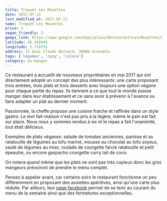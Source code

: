 ```yaml
---
title: Troquet Les Mouettes
date: 2017-07-21
last_modified_at: 2017-07-21
name: Troquet Les Mouettes
price: 3
vegan_friendly: 3
gmaps_link: https://www.google.com/maps/place/Restaurant+Les+Mouettes/@45.192444,5.7187593,15z/data=!4m2!3m1!1s0x0:0x716d34ff8a03a7c7?sa=X&sqi=2&ved=0ahUKEwjt84CktJrVAhWGPxoKHYL8BDsQ_BIIezAK
latitude: 45.192445
longitude: 5.718755
address: 13 Quai Claude Bernard, 38000 Grenoble
tags: ['legumes', 'cozy', 'colore']
category: ou-manger
---
```


Ce restaurant a accueilli de nouveaux propriétaires en mai 2017 qui ont directement adopté un concept des plus intéressants: une carte 
proposant trois entrées, trois plats et trois desserts avec toujours une option végane pour chaque partie du repas. Ils tiennent à ce que tout le monde puisse manger dans leur 
établissement et ce sans avoir à prévenir à l'avance ou faire adapter un plat au dernier moment.

Passionnée, la cheffe propose une cuisine fraiche et raffinée dans un style gastro. Le mot fait-maison n'est pas pris à la légère, même le pain est fait sur place.
Nous nous y sommes rendus à six et le repas a fait l'unanimité, tout était délicieux.

Exemples de plats véganes: salade de tomates anciennes, panisse et sa ratatouille de légumes au tofu mariné, mousse au chocolat au tofu soyeux, sauté de légumes au miso, roulade de courgette farcie ratatouille et petit épeautre, ou encore gaspacho courgette curry lait de coco.

On notera quand même que les plats ne sont pas très copieux donc les gros mangeurs prévoiront de prendre le menu complet.

Pensez à appeler avant, car certains soirs le restaurant fonctionne un peu différemment en proposant
des assiettes apéritives, ainsi qu'une carte plus réduite. Par ailleurs, leur [page facebook](https://www.facebook.com/troquetlesmouettes/) permet de se tenir au courant du menu de la semaine ainsi que des fermetures exceptionnelles.

